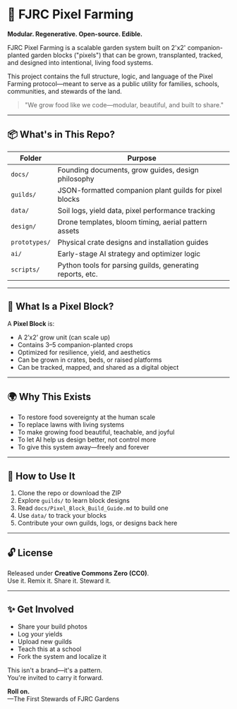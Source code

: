 # 🌱 FJRC Pixel Farming

**Modular. Regenerative. Open-source. Edible.**

FJRC Pixel Farming is a scalable garden system built on 2'x2' companion-planted garden blocks ("pixels") that can be grown, transplanted, tracked, and designed into intentional, living food systems.

This project contains the full structure, logic, and language of the Pixel Farming protocol—meant to serve as a public utility for families, schools, communities, and stewards of the land.

> "We grow food like we code—modular, beautiful, and built to share."

---

## 📦 What's in This Repo?

| Folder | Purpose |
|--------|---------|
| `docs/` | Founding documents, grow guides, design philosophy |
| `guilds/` | JSON-formatted companion plant guilds for pixel blocks |
| `data/` | Soil logs, yield data, pixel performance tracking |
| `design/` | Drone templates, bloom timing, aerial pattern assets |
| `prototypes/` | Physical crate designs and installation guides |
| `ai/` | Early-stage AI strategy and optimizer logic |
| `scripts/` | Python tools for parsing guilds, generating reports, etc. |

---

## 🧱 What Is a Pixel Block?

A **Pixel Block** is:
- A 2’x2’ grow unit (can scale up)
- Contains 3–5 companion-planted crops
- Optimized for resilience, yield, and aesthetics
- Can be grown in crates, beds, or raised platforms
- Can be tracked, mapped, and shared as a digital object

---

## 🌍 Why This Exists

- To restore food sovereignty at the human scale  
- To replace lawns with living systems  
- To make growing food beautiful, teachable, and joyful  
- To let AI help us design better, not control more  
- To give this system away—freely and forever

---

## 🧠 How to Use It

1. Clone the repo or download the ZIP  
2. Explore `guilds/` to learn block designs  
3. Read `docs/Pixel_Block_Build_Guide.md` to build one  
4. Use `data/` to track your blocks  
5. Contribute your own guilds, logs, or designs back here

---

## 🔓 License

Released under **Creative Commons Zero (CC0)**.  
Use it. Remix it. Share it. Steward it.

---

## ✨ Get Involved

- Share your build photos
- Log your yields
- Upload new guilds
- Teach this at a school
- Fork the system and localize it

This isn't a brand—it's a pattern.  
You're invited to carry it forward.

**Roll on.**  
—The First Stewards of FJRC Gardens
